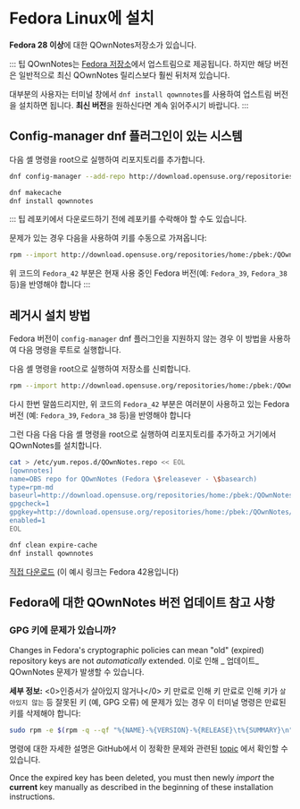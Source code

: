 # Fedora Linux에 설치

**Fedora 28 이상**에 대한 QOwnNotes저장소가 있습니다.

::: 팁 QOwnNotes는 [Fedora 저장소](https://packages.fedoraproject.org/pkgs/qownnotes/qownnotes/)에서 업스트림으로 제공됩니다. 하지만 해당 버전은 일반적으로 최신 QOwnNotes 릴리스보다 훨씬 뒤처져 있습니다.

대부분의 사용자는 터미널 창에서 `dnf install qownnotes`를 사용하여 업스트림 버전을 설치하면 됩니다. **최신 버전**을 원하신다면 계속 읽어주시기 바랍니다. :::

## Config-manager dnf 플러그인이 있는 시스템

다음 셸 명령을 root으로 실행하여 리포지토리를 추가합니다.

```bash
dnf config-manager --add-repo http://download.opensuse.org/repositories/home:/pbek:/QOwnNotes/Fedora_\$releasever/

dnf makecache
dnf install qownnotes
```

::: 팁 레포키에서 다운로드하기 전에 레포키를 수락해야 할 수도 있습니다.

문제가 있는 경우 다음을 사용하여 키를 수동으로 가져옵니다:

```bash
rpm --import http://download.opensuse.org/repositories/home:/pbek:/QOwnNotes/Fedora_42/repodata/repomd.xml.key
```

위 코드의 `Fedora_42` 부분은 현재 사용 중인 Fedora 버전(예: `Fedora_39`, `Fedora_38` 등)을 반영해야 합니다 :::

## 레거시 설치 방법

Fedora 버전이 `config-manager` dnf 플러그인을 지원하지 않는 경우 이 방법을 사용하여 다음 명령을 루트로 실행합니다.

다음 셸 명령을 root으로 실행하여 저장소를 신뢰합니다.

```bash
rpm --import http://download.opensuse.org/repositories/home:/pbek:/QOwnNotes/Fedora_42/repodata/repomd.xml.key
```

다시 한번 말씀드리지만, 위 코드의 `Fedora_42` 부분은 여러분이 사용하고 있는 Fedora 버전 (예: `Fedora_39`, `Fedora_38` 등)을 반영해야 합니다

그런 다음 다음 다음 셸 명령을 root으로 실행하여 리포지토리를 추가하고 거기에서 QOwnNotes를 설치합니다.

```bash
cat > /etc/yum.repos.d/QOwnNotes.repo << EOL
[qownnotes]
name=OBS repo for QOwnNotes (Fedora \$releasever - \$basearch)
type=rpm-md
baseurl=http://download.opensuse.org/repositories/home:/pbek:/QOwnNotes/Fedora_\$releasever/
gpgcheck=1
gpgkey=http://download.opensuse.org/repositories/home:/pbek:/QOwnNotes/Fedora_\$releasever/repodata/repomd.xml.key
enabled=1
EOL

dnf clean expire-cache
dnf install qownnotes
```

[직접 다운로드](https://download.opensuse.org/repositories/home:/pbek:/QOwnNotes/Fedora_42) (이 예시 링크는 Fedora 42용입니다)

## Fedora에 대한 QOwnNotes 버전 업데이트 참고 사항

### GPG 키에 문제가 있습니까?

Changes in Fedora's cryptographic policies can mean "old" (expired) repository keys are not _automatically_ extended. 이로 인해 _ 업데이트_ QOwnNotes 문제가 발생할 수 있습니다.

**세부 정보:** <0>인증서가 살아있지 않거나</0> 키 만료로 인해 키 만료로 인해 키가 `살아있지 않는` 등 잘못된 키 (예, GPG 오류) 에 문제가 있는 경우 이 터미널 명령은 만료된 키를 삭제해야 합니다:

```bash
sudo rpm -e $(rpm -q --qf "%{NAME}-%{VERSION}-%{RELEASE}\t%{SUMMARY}\n" gpg-pubkey | grep pbek | cut -f1)
```

명령에 대한 자세한 설명은 GitHub에서 이 정확한 문제와 관련된 [topic](https://github.com/pbek/QOwnNotes/issues/3008#issuecomment-2197827084) 에서 확인할 수 있습니다.

Once the expired key has been deleted, you must then newly _import_ the **current** key manually as described in the beginning of these installation instructions.
